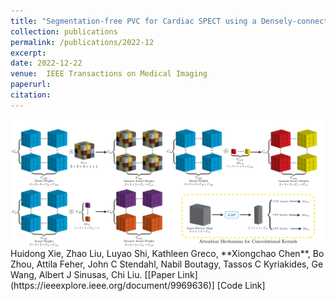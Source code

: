 ```yaml
---
title: "Segmentation-free PVC for Cardiac SPECT using a Densely-connected Multi-dimensional Dynamic Network"
collection: publications
permalink: /publications/2022-12
excerpt: 
date: 2022-12-22
venue:  IEEE Transactions on Medical Imaging
paperurl:  
citation: 
---
```


<img src="../figures/2022-TMI-Xie.png" width="1000">
<!-- ![](../figures/2022-TMI-Xie.png)   -->
Huidong Xie, Zhao Liu, Luyao Shi, Kathleen Greco, **Xiongchao Chen**, Bo Zhou, Attila Feher, John C Stendahl, Nabil Boutagy, Tassos C Kyriakides, Ge Wang, Albert J Sinusas, Chi Liu.
[[Paper Link](https://ieeexplore.ieee.org/document/9969636)]
[Code Link]
